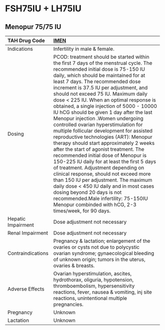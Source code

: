 # FSH75IU + LH75IU

## Menopur 75/75 IU

| TAH Drug Code      | [**IMEN**](https://www.tahsda.org.tw/drugs/hissearch.php?drug_code=IMEN)                                                                                                                                                                                                                                                                                                                                                                                                                                                                                                                                                                                                                                                                                                                                                                                                                                                                                                                                                                                                  |
|:-------------------|:--------------------------------------------------------------------------------------------------------------------------------------------------------------------------------------------------------------------------------------------------------------------------------------------------------------------------------------------------------------------------------------------------------------------------------------------------------------------------------------------------------------------------------------------------------------------------------------------------------------------------------------------------------------------------------------------------------------------------------------------------------------------------------------------------------------------------------------------------------------------------------------------------------------------------------------------------------------------------------------------------------------------------------------------------------------------------|
| Indications        | Infertility in male & female.                                                                                                                                                                                                                                                                                                                                                                                                                                                                                                                                                                                                                                                                                                                                                                                                                                                                                                                                                                                                                                             |
| Dosing             | PCOD: treatment should be started within the first 7 days of the menstrual cycle. The recommended initial dose is 75-150 IU daily, which should be maintained for at least 7 days. The recommended dose increment is 37.5 IU per adjustment, and should not exceed 75 IU. Maximum daily dose < 225 IU. When an optimal response is obtained, a single injection of 5000 - 10000 IU hCG should be given 1 day after the last Menopur injection .Women undergoing controlled ovarian hyperstimulation for multiple follicular development for assisted reproductive technologies (ART): Menopur therapy should start approximately 2 weeks after the start of agonist treatment. The recommended initial dose of Menopur is 150-225 IU daily for at least the first 5 days of treatment. Adjustment depending on clinical response, should not exceed more than 150 IU per adjustment. The maximum daily dose < 450 IU daily and in most cases dosing beyond 20 days is not recommended.Male infertility: 75-150IU Menopur combinded with hCG, 2-3 times/week, for 90 days. |
| Hepatic Impairment | Dose adjustment not necessary                                                                                                                                                                                                                                                                                                                                                                                                                                                                                                                                                                                                                                                                                                                                                                                                                                                                                                                                                                                                                                             |
| Renal Impairment   | Dose adjustment not necessary                                                                                                                                                                                                                                                                                                                                                                                                                                                                                                                                                                                                                                                                                                                                                                                                                                                                                                                                                                                                                                             |
| Contraindications  | Pregnancy & lactation; enlargement of the ovaries or cysts not due to polycystic ovarian syndrome; gynaecological bleeding of unknown origin; tumors in the uterus, ovaries & breasts.                                                                                                                                                                                                                                                                                                                                                                                                                                                                                                                                                                                                                                                                                                                                                                                                                                                                                    |
| Adverse Effects    | Ovarian hyperstimulation, ascites, hydrothorax, oliguria, hypotension, thromboembolism, hypersensitivity reactions, fever, nausea & vomiting, inj site reactions, unintentional multiple pregnancies.                                                                                                                                                                                                                                                                                                                                                                                                                                                                                                                                                                                                                                                                                                                                                                                                                                                                     |
| Pregnancy          | Unknown                                                                                                                                                                                                                                                                                                                                                                                                                                                                                                                                                                                                                                                                                                                                                                                                                                                                                                                                                                                                                                                                   |
| Lactation          | Unknown                                                                                                                                                                                                                                                                                                                                                                                                                                                                                                                                                                                                                                                                                                                                                                                                                                                                                                                                                                                                                                                                   |

